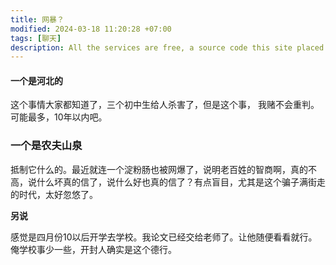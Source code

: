 ```yaml
---
title: 网暴？
modified: 2024-03-18 11:20:28 +07:00
tags: [聊天]
description: All the services are free, a source code this site placed on github repository and intergration with netlify service, another service that you can use is github page for hosting your own static site.
---
```


####  一个是河北的

这个事情大家都知道了，三个初中生给人杀害了，但是这个事， 我赌不会重判。可能最多，10年以内吧。

### 一个是农夫山泉

 抵制它什么的。最近就连一个淀粉肠也被网爆了，说明老百姓的智商啊，真的不高，说什么坏真的信了，说什么好也真的信了？有点盲目，尤其是这个骗子满街走的时代，太好忽悠了。

**另说**

感觉是四月份10以后开学去学校。我论文已经交给老师了。让他随便看看就行。俺学校事少一些，开封人确实是这个德行。



